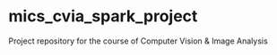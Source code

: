 # mics_cvia_spark_project
Project repository for the course of Computer Vision &amp; Image Analysis
